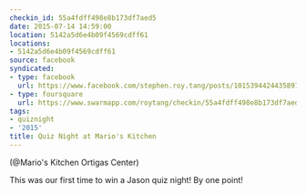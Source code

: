 ```yaml
---
checkin_id: 55a4fdff498e8b173df7aed5
date: 2015-07-14 14:59:00
location: 5142a5d6e4b09f4569cdff61
locations:
- 5142a5d6e4b09f4569cdff61
source: facebook
syndicated:
- type: facebook
  url: https://www.facebook.com/stephen.roy.tang/posts/10153944244358912:0
- type: foursquare
  url: https://www.swarmapp.com/roytang/checkin/55a4fdff498e8b173df7aed5
tags:
- quiznight
- '2015'
title: Quiz Night at Mario's Kitchen
---
```


(@Mario's Kitchen Ortigas Center)

This was our first time to win a Jason quiz night! By one point!